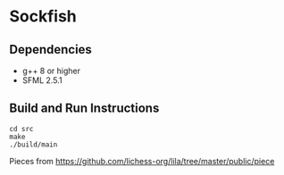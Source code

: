 # Sockfish

## Dependencies
- g++ 8 or higher
- SFML 2.5.1

## Build and Run Instructions
```
cd src
make
./build/main
```

Pieces from https://github.com/lichess-org/lila/tree/master/public/piece